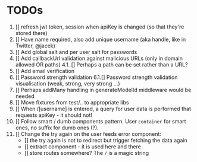 # TODOs

1. [] refresh jwt token, session when apiKey is changed (so that they're stored there)
2. [] Have name required, also add unique username (aka handle, like in Twitter, @jacek)
3. [] Add global salt and per user salt for passwords
4. [] Add callbackUrl validation against malicious URLs (only in domain allowed OR paths)
   4.1. [] Perhaps a path can be set rather than a URL?
5. [] Add email verification
6. [] Password strength validation
   6.1.[] Password strength validation visualisation (weak, strong, very strong ...)
7. [] Perhaps addMany handling in generateModelId middleware would be needed
8. [] Move fixtures from test/.. to appropriate libs
9. [] When /[username] is entered, a query for user data is performed that requests apiKey - it should not!
10. [] Follow smart / dumb components pattern. User `container` for smart ones, no suffix for dumb ones (?).
11. [] Change the try again on the user feeds error component:
    - [] the try again is not to redirect but trigger fetching the data again
    - [] extract component - it is used here and there
    - [] store routes somewhere? The `/` is a magic string
